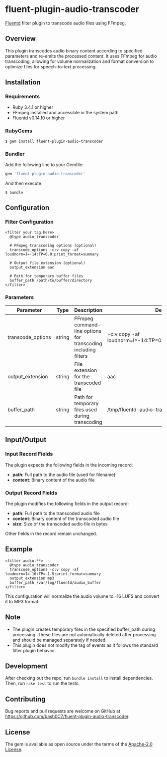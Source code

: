 # fluent-plugin-audio-transcoder

[Fluentd](https://fluentd.org/) filter plugin to transcode audio files using FFmpeg.

## Overview

This plugin transcodes audio binary content according to specified parameters and re-emits the processed content. It uses FFmpeg for audio transcoding, allowing for volume normalization and format conversion to optimize files for speech-to-text processing.

## Installation

### Requirements

- Ruby 3.4.1 or higher
- FFmpeg installed and accessible in the system path
- Fluentd v0.14.10 or higher

### RubyGems

```
$ gem install fluent-plugin-audio-transcoder
```

### Bundler

Add the following line to your Gemfile:

```ruby
gem 'fluent-plugin-audio-transcoder'
```

And then execute:

```
$ bundle
```

## Configuration

### Filter Configuration

```
<filter your.tag.here>
  @type audio_transcoder
  
  # FFmpeg transcoding options (optional)
  transcode_options -c:v copy -af loudnorm=I=-14:TP=0.0:print_format=summary
  
  # Output file extension (optional)
  output_extension aac
  
  # Path for temporary buffer files
  buffer_path /path/to/buffer/directory
</filter>
```

### Parameters

| Parameter | Type | Description | Default |
|-----------|------|-------------|---------|
| transcode_options | string | FFmpeg command-line options for transcoding including filters | -c:v copy -af loudnorm=I=-14:TP=0.0:print_format=summary |
| output_extension | string | File extension for the transcoded file | aac |
| buffer_path | string | Path for temporary files used during transcoding | /tmp/fluentd-audio-transcoder |

## Input/Output

### Input Record Fields

The plugin expects the following fields in the incoming record:

- **path**: Full path to the audio file (used for filename)
- **content**: Binary content of the audio file

### Output Record Fields

The plugin modifies the following fields in the output record:

- **path**: Full path to the transcoded audio file
- **content**: Binary content of the transcoded audio file
- **size**: Size of the transcoded audio file in bytes

Other fields in the record remain unchanged.

## Example

```
<filter audio.**>
  @type audio_transcoder
  transcode_options -c:v copy -af loudnorm=I=-16:TP=-1.5:print_format=summary
  output_extension mp3
  buffer_path /var/log/fluentd/audio_buffer
</filter>
```

This configuration will normalize the audio volume to -16 LUFS and convert it to MP3 format.

## Note

- The plugin creates temporary files in the specified buffer_path during processing. These files are not automatically deleted after processing and should be managed separately if needed.
- This plugin does not modify the tag of events as it follows the standard filter plugin behavior.

## Development

After checking out the repo, run `bundle install` to install dependencies. Then, run `rake test` to run the tests.

## Contributing

Bug reports and pull requests are welcome on GitHub at https://github.com/bash0C7/fluent-plugin-audio-transcoder.

## License

The gem is available as open source under the terms of the [Apache-2.0 License](https://opensource.org/licenses/Apache-2.0).
